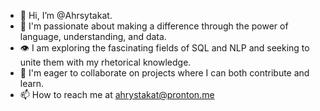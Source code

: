 - 👋 Hi, I’m @Ahrsytakat.
- 🌟 I'm passionate about making a difference through the power of language, understanding, and data.
- 👁️ I am exploring the fascinating fields of SQL and NLP and seeking to unite them with my rhetorical knowledge.
- 🤝 I'm eager to collaborate on projects where I can both contribute and learn.
- 📫 How to reach me at ahrystakat@pronton.me

<!---
Ahrsytakat/Ahrsytakat is a ✨ special ✨ repository because its `README.md` (this file) appears on your GitHub profile.
You can click the Preview link to take a look at your changes.
--->
